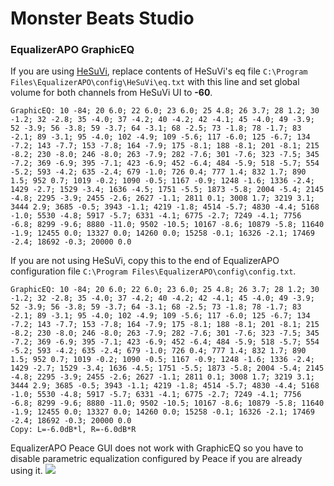 # Monster Beats Studio
### EqualizerAPO GraphicEQ
If you are using [HeSuVi](https://sourceforge.net/projects/hesuvi/), replace contents of HeSuVi's eq file `C:\Program Files\EqualizerAPO\config\HeSuVi\eq.txt` with this line and set global volume for both channels from HeSuVi UI to **-60**.
```
GraphicEQ: 10 -84; 20 6.0; 22 6.0; 23 6.0; 25 4.8; 26 3.7; 28 1.2; 30 -1.2; 32 -2.8; 35 -4.0; 37 -4.2; 40 -4.2; 42 -4.1; 45 -4.0; 49 -3.9; 52 -3.9; 56 -3.8; 59 -3.7; 64 -3.1; 68 -2.5; 73 -1.8; 78 -1.7; 83 -2.1; 89 -3.1; 95 -4.0; 102 -4.9; 109 -5.6; 117 -6.0; 125 -6.7; 134 -7.2; 143 -7.7; 153 -7.8; 164 -7.9; 175 -8.1; 188 -8.1; 201 -8.1; 215 -8.2; 230 -8.0; 246 -8.0; 263 -7.9; 282 -7.6; 301 -7.6; 323 -7.5; 345 -7.2; 369 -6.9; 395 -7.1; 423 -6.9; 452 -6.4; 484 -5.9; 518 -5.7; 554 -5.2; 593 -4.2; 635 -2.4; 679 -1.0; 726 0.4; 777 1.4; 832 1.7; 890 1.5; 952 0.7; 1019 -0.2; 1090 -0.5; 1167 -0.9; 1248 -1.6; 1336 -2.4; 1429 -2.7; 1529 -3.4; 1636 -4.5; 1751 -5.5; 1873 -5.8; 2004 -5.4; 2145 -4.8; 2295 -3.9; 2455 -2.6; 2627 -1.1; 2811 0.1; 3008 1.7; 3219 3.1; 3444 2.9; 3685 -0.5; 3943 -1.1; 4219 -1.8; 4514 -5.7; 4830 -4.4; 5168 -1.0; 5530 -4.8; 5917 -5.7; 6331 -4.1; 6775 -2.7; 7249 -4.1; 7756 -6.8; 8299 -9.6; 8880 -11.0; 9502 -10.5; 10167 -8.6; 10879 -5.8; 11640 -1.9; 12455 0.0; 13327 0.0; 14260 0.0; 15258 -0.1; 16326 -2.1; 17469 -2.4; 18692 -0.3; 20000 0.0
```
If you are not using HeSuVi, copy this to the end of EqualizerAPO configuration file `C:\Program Files\EqualizerAPO\config\config.txt`.
```
GraphicEQ: 10 -84; 20 6.0; 22 6.0; 23 6.0; 25 4.8; 26 3.7; 28 1.2; 30 -1.2; 32 -2.8; 35 -4.0; 37 -4.2; 40 -4.2; 42 -4.1; 45 -4.0; 49 -3.9; 52 -3.9; 56 -3.8; 59 -3.7; 64 -3.1; 68 -2.5; 73 -1.8; 78 -1.7; 83 -2.1; 89 -3.1; 95 -4.0; 102 -4.9; 109 -5.6; 117 -6.0; 125 -6.7; 134 -7.2; 143 -7.7; 153 -7.8; 164 -7.9; 175 -8.1; 188 -8.1; 201 -8.1; 215 -8.2; 230 -8.0; 246 -8.0; 263 -7.9; 282 -7.6; 301 -7.6; 323 -7.5; 345 -7.2; 369 -6.9; 395 -7.1; 423 -6.9; 452 -6.4; 484 -5.9; 518 -5.7; 554 -5.2; 593 -4.2; 635 -2.4; 679 -1.0; 726 0.4; 777 1.4; 832 1.7; 890 1.5; 952 0.7; 1019 -0.2; 1090 -0.5; 1167 -0.9; 1248 -1.6; 1336 -2.4; 1429 -2.7; 1529 -3.4; 1636 -4.5; 1751 -5.5; 1873 -5.8; 2004 -5.4; 2145 -4.8; 2295 -3.9; 2455 -2.6; 2627 -1.1; 2811 0.1; 3008 1.7; 3219 3.1; 3444 2.9; 3685 -0.5; 3943 -1.1; 4219 -1.8; 4514 -5.7; 4830 -4.4; 5168 -1.0; 5530 -4.8; 5917 -5.7; 6331 -4.1; 6775 -2.7; 7249 -4.1; 7756 -6.8; 8299 -9.6; 8880 -11.0; 9502 -10.5; 10167 -8.6; 10879 -5.8; 11640 -1.9; 12455 0.0; 13327 0.0; 14260 0.0; 15258 -0.1; 16326 -2.1; 17469 -2.4; 18692 -0.3; 20000 0.0
Copy: L=-6.0dB*l, R=-6.0dB*R
```
EqualizerAPO Peace GUI does not work with GraphicEQ so you have to disable parametric equalization configured by Peace if you are already using it.
![](https://raw.githubusercontent.com/jaakkopasanen/AutoEq/master/results/Sonoma%20Model%20One/innerfidelity/onear/Monster%20Beats%20Studio/Monster%20Beats%20Studio.png)
